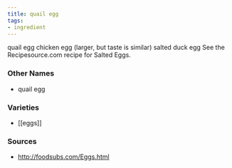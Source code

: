```yaml
---
title: quail egg
tags:
- ingredient
---
```

quail egg chicken egg (larger, but taste is similar) salted duck egg See the Recipesource.com recipe for Salted Eggs.

### Other Names

* quail egg

### Varieties

* [[eggs]]

### Sources
* http://foodsubs.com/Eggs.html
